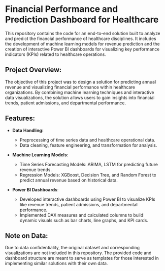 # Financial Performance and Prediction Dashboard for Healthcare

This repository contains the code for an end-to-end solution built to analyze and predict the financial performance of healthcare disciplines. It includes the development of machine learning models for revenue prediction and the creation of interactive Power BI dashboards for visualizing key performance indicators (KPIs) related to healthcare operations.

## Project Overview:
The objective of this project was to design a solution for predicting annual revenue and visualizing financial performance within healthcare organizations. By combining machine learning techniques and interactive data visualizations, the solution allows users to gain insights into financial trends, patient admissions, and departmental performance.

## Features:
- **Data Handling**:  
  - Preprocessing of time series data and healthcare operational data.
  - Data cleaning, feature engineering, and transformation for analysis.

- **Machine Learning Models**:
  - Time Series Forecasting Models: ARIMA, LSTM for predicting future revenue trends.
  - Regression Models: XGBoost, Decision Tree, and Random Forest to predict annual revenue based on historical data.

- **Power BI Dashboards**:
  - Developed interactive dashboards using Power BI to visualize KPIs like revenue trends, patient admissions, and departmental performance.
  - Implemented DAX measures and calculated columns to build dynamic visuals such as bar charts, line graphs, and KPI cards.

## Note on Data:
Due to data confidentiality, the original dataset and corresponding visualizations are not included in this repository. The provided code and dashboard structure are meant to serve as templates for those interested in implementing similar solutions with their own data.
